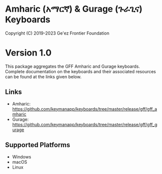Amharic (አማርኛ) & Gurage (ጉራጊና) Keyboards
========================================

Copyright (C) 2019-2023 Ge'ez Frontier Foundation

Version 1.0
===========

This package aggregates the GFF Amharic and Gurage keyboards. Complete documentation on the keyboards
and their associated resources can be found at the links given below.


Links
-----

 * Amharic: https://github.com/keymanapp/keyboards/tree/master/release/gff/gff_amharic
 * Gurage:  https://github.com/keymanapp/keyboards/tree/master/release/gff/gff_gurage


Supported Platforms
-------------------
 * Windows
 * macOS
 * Linux 
